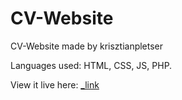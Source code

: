 # CV-Website
CV-Website made by krisztianpletser

Languages used: HTML, CSS, JS, PHP.

View it live here: [_link](https://loyal-horse.static.app)
